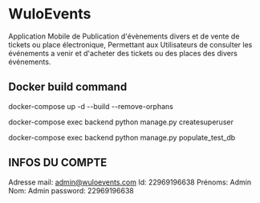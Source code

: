 # WuloEvents

Application Mobile de Publication d'évènements divers et de vente de tickets ou place électronique, Permettant aux
Utilisateurs de consulter les événements a venir et d'acheter des tickets ou des places des divers événements.

## Docker build command


docker-compose up -d --build --remove-orphans

docker-compose exec backend python manage.py createsuperuser

docker-compose exec backend python manage.py populate_test_db



## INFOS DU COMPTE
Adresse mail: admin@wuloevents.com Id: 22969196638 Prénoms: Admin Nom: Admin password: 22969196638
